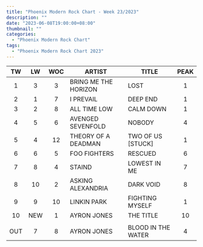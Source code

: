 ```yaml
---
title: "Phoenix Modern Rock Chart - Week 23/2023"
description: ""
date: "2023-06-08T19:00:00+08:00"
thumbnail: ""
categories:
  - "Phoenix Modern Rock Chart"
tags:
  - "Phoenix Modern Rock Chart 2023"
---
```

<!--more-->
|TW|LW|WOC|ARTIST|TITLE|PEAK|
|:----:|:----:|:----:|----|----|:----:|
|1|3|3|BRING ME THE HORIZON|LOST|1|
|2|1|7|I PREVAIL|DEEP END|1|
|3|2|8|ALL TIME LOW|CALM DOWN|1|
|4|5|6|AVENGED SEVENFOLD|NOBODY|4|
|5|4|12|THEORY OF A DEADMAN|TWO OF US [STUCK]|1|
|6|6|5|FOO FIGHTERS|RESCUED|6|
|7|8|4|STAIND|LOWEST IN ME|7|
|8|10|2|ASKING ALEXANDRIA|DARK VOID|8|
|9|9|10|LINKIN PARK|FIGHTING MYSELF|1|
|10|NEW|1|AYRON JONES|THE TITLE|10|
| | | | | | |
|OUT|7|8|AYRON JONES|BLOOD IN THE WATER|4|